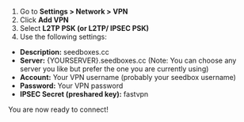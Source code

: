 1. Go to **Settings > Network > VPN**
2. Click **Add VPN**
3. Select **L2TP PSK (or L2TP/ IPSEC PSK)**
4. Use the following settings:

  * **Description:** seedboxes.cc
  * **Server:** {YOURSERVER}.seedboxes.cc (Note: You can choose any server you like but prefer the one you are currently using)
  * **Account:** Your VPN username (probably your seedbox username)
  * **Password:** Your VPN password
  * **IPSEC Secret (preshared key):** fastvpn

You are now ready to connect!